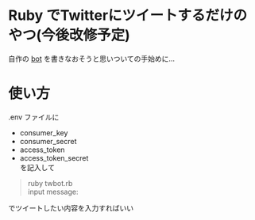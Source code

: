# Ruby でTwitterにツイートするだけのやつ(今後改修予定)  

自作の [bot](https://twitter.com/rb723bot) を書きなおそうと思いついての手始めに... 

# 使い方  
.env ファイルに  
*  consumer_key  
* consumer_secret  
* access_token  
* access_token_secret  
を記入して  
> ruby twbot.rb  
> input  message: 
 
でツイートしたい内容を入力すればいい  
